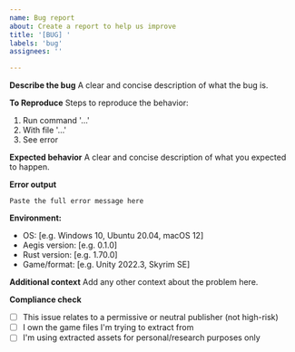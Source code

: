 ```yaml
---
name: Bug report
about: Create a report to help us improve
title: '[BUG] '
labels: 'bug'
assignees: ''

---
```


**Describe the bug**
A clear and concise description of what the bug is.

**To Reproduce**
Steps to reproduce the behavior:
1. Run command '...'
2. With file '...'
3. See error

**Expected behavior**
A clear and concise description of what you expected to happen.

**Error output**
```
Paste the full error message here
```

**Environment:**
 - OS: [e.g. Windows 10, Ubuntu 20.04, macOS 12]
 - Aegis version: [e.g. 0.1.0]
 - Rust version: [e.g. 1.70.0]
 - Game/format: [e.g. Unity 2022.3, Skyrim SE]

**Additional context**
Add any other context about the problem here.

**Compliance check**
- [ ] This issue relates to a permissive or neutral publisher (not high-risk)
- [ ] I own the game files I'm trying to extract from
- [ ] I'm using extracted assets for personal/research purposes only
